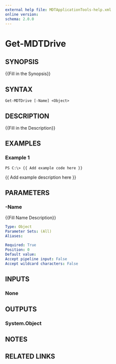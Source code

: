 ```yaml
---
external help file: MDTApplicationTools-help.xml
online version: 
schema: 2.0.0
---
```


# Get-MDTDrive
## SYNOPSIS
{{Fill in the Synopsis}}

## SYNTAX

```
Get-MDTDrive [-Name] <Object>
```

## DESCRIPTION
{{Fill in the Description}}

## EXAMPLES

### Example 1
```
PS C:\> {{ Add example code here }}
```

{{ Add example description here }}

## PARAMETERS

### -Name
{{Fill Name Description}}

```yaml
Type: Object
Parameter Sets: (All)
Aliases: 

Required: True
Position: 0
Default value: 
Accept pipeline input: False
Accept wildcard characters: False
```

## INPUTS

### None


## OUTPUTS

### System.Object

## NOTES

## RELATED LINKS

